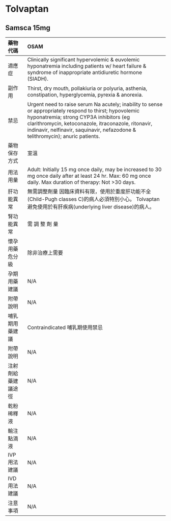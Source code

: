 # Tolvaptan

## Samsca 15mg

| 藥物代碼 | OSAM |
| :--- | :--- |
| 適應症 | Clinically significant hypervolemic & euvolemic hyponatremia including patients w/ heart failure & syndrome of inappropriate antidiuretic hormone \(SIADH\). |
| 副作用 | Thirst, dry mouth, pollakiuria or polyuria, asthenia, constipation, hyperglycemia, pyrexia & anorexia. |
| 禁忌 | Urgent need to raise serum Na acutely; inability to sense or appropriately respond to thirst; hypovolemic hyponatremia; strong CYP3A inhibitors \(eg clarithromycin, ketoconazole, itraconazole, ritonavir, indinavir, nelfinavir, saquinavir, nefazodone & telithromycin\); anuric patients. |
| 藥物保存方式 | 室溫 |
| 用法用量 | Adult: Initially 15 mg once daily, may be increased to 30 mg once daily after at least 24 hr. Max: 60 mg once daily. Max duration of therapy: Not &gt;30 days. |
| 肝功能異常 | 無需調整劑量  因臨床資料有限，使用於重度肝功能不全\(Child-Pugh classes C\)的病人必須特別小心。 Tolvaptan 避免使用於有肝疾病\(underlying liver disease\)的病人。 |
| 腎功能異常 | 需 調 整 劑 量 |
| 懷孕用藥危分級 | 除非治療上需要 |
| 孕期用藥建議 | N/A |
| 附帶說明 | N/A |
| 哺乳期用藥建議 | Contraindicated 哺乳期使用禁忌 |
| 附帶說明 | N/A |
| 注射劑給藥建議途徑 | N/A |
| 乾粉稀釋液 | N/A |
| 輸注點滴液 | N/A |
| IVP 用法建議 | N/A |
| IVD 用法建議 | N/A |
| 注意事項 | N/A |


